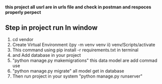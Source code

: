 #### this project all usrl are in urls file and check in postman and respoces properly perpect

## Step in project run In window 
1) cd vendor
2) Create Virtual Environment
i)py -m venv venv
ii) venv/Scripts/activate
2) This command using pip install -r requirements.txt in terminal
3) and Add database in your project
4) "python manage.py makemigrations"   this data model are add commad use
5) "python manage.py migrate"  all model get in database 
6) Then run project in your system "python manage.py runserver" 
